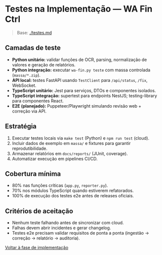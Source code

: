 <!-- proj/03-implementacao/testes-spec.md -->
# Testes na Implementação — WA Fin Ctrl

> Base: [./testes.md](./testes.md)

## Camadas de teste
- **Python unitário:** validar funções de OCR, parsing, normalização de valores e geração de relatórios.
- **Python integração:** executar `wa-fin.py teste` com massa controlada (`massa/*.zip`).
- **API local:** testes FastAPI usando `TestClient` para `/api/status`, `/fix`, WebSocket.
- **TypeScript unitário:** Jest para serviços, DTOs e componentes isolados.
- **TypeScript integração:** supertest para endpoints NestJS; testing-library para componentes React.
- **E2E (planejado):** Puppeteer/Playwright simulando revisão web + correção via API.

## Estratégia
1. Executar testes locais via `make test` (Python) e `npm run test` (cloud).  
2. Incluir dados de exemplo em `massa/` e fixtures para garantir reprodutibilidade.  
3. Armazenar relatórios em `docs/reports/` (JUnit, coverage).  
4. Automatizar execução em pipelines CI/CD.

## Cobertura mínima
- 80% nas funções críticas (`app.py`, `reporter.py`).  
- 70% nos módulos TypeScript quando estiverem refatorados.  
- 100% de execução dos testes e2e antes de releases oficiais.

## Critérios de aceitação
- Nenhum teste falhando antes de sincronizar com cloud.  
- Falhas devem abrir incidentes e gerar changelog.  
- Testes e2e precisam validar requisitos de ponta a ponta (ingestão → correção → relatório → auditoria).

[Voltar à fase de implementação](README-spec.md)
